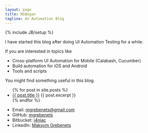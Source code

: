 ```yaml
---
layout: page
title: NSBogan
tagline: An Automation Blog
---
```

{% include JB/setup %}

I have started this blog after doing UI Automation Testing for a while.

If you are interested in topics like

- Cross-platform UI Automation for Mobile (Calabash, Cucumber)
- Build automation for iOS and Android
- Tools and scripts

You might find something useful in this blog.

<ul>
  {% for post in site.posts %}
    <li>
      <a href="{{ post.url }}">{{ post.title }}</a>
      {{ post.excerpt }}
    </li>
  {% endfor %}
</ul>

- Email: [mgrebenets@gmail.com](mailto:mgrebenets@gmail.com)
- GitHub: [mgrebenets](https://github.com/mgrebenets)
- Bitbucket: [i4niac](https://bitbucket.org/i4niac)
- LinkedIn: [Maksym Grebenets](http://au.linked.com/in/mgrebenets)
